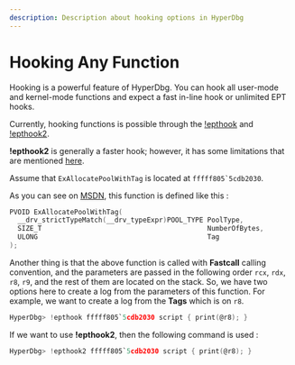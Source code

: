 ```yaml
---
description: Description about hooking options in HyperDbg
---
```


# Hooking Any Function

Hooking is a powerful feature of HyperDbg. You can hook all user-mode and kernel-mode functions and expect a fast in-line hook or unlimited EPT hooks.

Currently, hooking functions is possible through the [!epthook](https://docs.hyperdbg.com/commands/extension-commands/epthook) and [!epthook2](https://docs.hyperdbg.com/commands/extension-commands/epthook2).

**!epthook2** is generally a faster hook; however, it has some limitations that are mentioned [here](https://docs.hyperdbg.com/commands/extension-commands/epthook2#remarks).

Assume that `ExAllocatePoolWithTag` is located at ``fffff805`5cdb2030``.

As you can see on [MSDN](https://docs.microsoft.com/en-us/windows-hardware/drivers/ddi/wdm/nf-wdm-exallocatepoolwithtag), this function is defined like this :

```c
PVOID ExAllocatePoolWithTag(
  __drv_strictTypeMatch(__drv_typeExpr)POOL_TYPE PoolType,
  SIZE_T                                         NumberOfBytes,
  ULONG                                          Tag
);
```

Another thing is that the above function is called with **Fastcall** calling convention, and the parameters are passed in the following order `rcx`, `rdx`, `r8`, `r9`, and the rest of them are located on the stack. So, we have two options here to create a log from the parameters of this function. For example, we want to create a log from the **Tags** which is on `r8`.

```c
HyperDbg> !epthook fffff805`5cdb2030 script { print(@r8); }
```

If we want to use **!epthook2**, then the following command is used :

```c
HyperDbg> !epthook2 fffff805`5cdb2030 script { print(@r8); }
```



